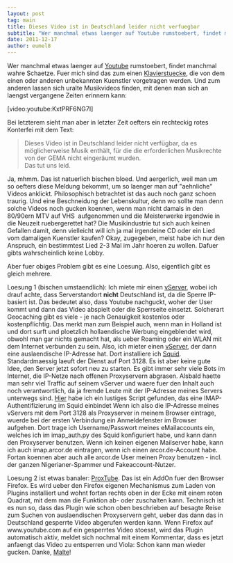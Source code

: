 ```yaml
---
layout: post
tag: main
title: Dieses Video ist in Deutschland leider nicht verfuegbar
subtitle: "Wer manchmal etwas laenger auf Youtube rumstoebert, findet manchmal wahre Schaetze. Fuer mich sind das zum einen Klavierstuecke, die von dem einen oder anderen unbekannten Kuenstler vorgetragen werden. Und zum anderen lassen sich uralte Musikvideos&hellip;"
date: 2011-12-17
author: eumel8
---
```


<p>Wer manchmal etwas laenger auf <a href="http://www.youtube.com/user/eumelmail" target="_blank">Youtube</a> rumstoebert, findet manchmal wahre Schaetze. Fuer mich sind das zum einen <a href="http://klavier.eumel.de" target="_blank">Klavierstuecke</a>, die von dem einen oder anderen unbekannten Kuenstler vorgetragen werden. Und zum anderen lassen sich uralte Musikvideos finden, mit denen man sich an laengst vergangene Zeiten erinnern kann:</p>
<p>[video:youtube:KxtPRF6NG7I]</p>
<p>Bei letzterem sieht man aber in letzter Zeit oefters ein rechteckig rotes Konterfei mit dem Text:</p>
<div>
<blockquote>
<div>Dieses Video ist in Deutschland leider nicht verfügbar, da es möglicherweise Musik enthält, für die die erforderlichen Musikrechte von der GEMA nicht eingeräumt wurden.</div>
<div>Das tut uns leid.</div>
</blockquote>
</div>
<p>Ja, mhmm. Das ist natuerlich bischen bloed. Und aergerlich, weil man um so oefters diese Meldung bekommt, um so laenger man auf "aehnliche" Videos anklickt. Philosophisch betrachtet ist das auch noch ganz schoen traurig. Und eine Beschneidung der Lebenskultur, denn wo sollte man denn solche Videos noch gucken koennen, wenn man nicht damals in den 80/90ern MTV auf VHS  aufgenommen und die Meisterwerke irgendwie in die Neuzeit ruebergerettet hat? Die Musikindustrie tut sich auch keinen Gefallen damit, denn vielleicht will ich ja mal irgendeine CD oder ein Lied vom damaligen Kuenstler kaufen? Okay, zugegeben, meist habe ich nur den Anspruch, ein bestimmtest Lied 2-3 Mal im Jahr hoeren zu wollen. Dafuer gibts wahrscheinlich keine Lobby.</p>
<p>Aber fuer obiges Problem gibt es eine Loesung. Also, eigentlich gibt es gleich mehrere.</p>
<p>Loesung 1 (bischen umstaendlich): Ich miete mir einen <a href="http://vf.gno.de/k1osrf" target="_blank">vServer</a>, wobei ich drauf achte, dass Serverstandort <strong>nicht</strong> Deutschland ist, da die Sperre IP-basiert ist. Das bedeutet also, dass Youtube nachguckt, woher der User kommt und dann das Video abspielt oder die Sperrseite einsetzt. Solcherart Geocaching gibt es viele - je nach Genauigkeit kostenlos oder kostenpflichtig. Das merkt man zum Beispiel auch, wenn man in Holland ist und dort surft und ploetzlich hollaendische Werbung eingeblendet wird, obwohl man gar nichts gemacht hat, als ueber Roaming oder ein WLAN mit dem Internet verbunden zu sein. Also, ich mieter einen <a href="http://vf.gno.de/k1osrf" target="_blank">vServer</a>, der dann eine auslaendische IP-Adresse hat. Dort installiere ich <a href="http://www2.de.squid-cache.org/">Squid</a>. Standardmaessig laeuft der Dienst auf Port 3128. Es ist aber keine gute Idee, den Server jetzt sofort neu zu starten. Es gibt immer sehr viele Bots im Internet, die IP-Netze nach offenen Proxyservern abgrasen. Alsbald haette man sehr viel Traffic auf seinem vServer und waere fuer den Inhalt auch noch verantwortlich, da ja fremde Leute mit der IP-Adresse meines Servers unterwegs sind. <a href="http://lateral.netmanagers.com.ar/stories/6.html" target="_blank">Hier</a> habe ich ein lustiges Script gefunden, das eine IMAP-Authentifizierung im Squid einbindet Wenn ich also die IP-Adresse meines vServers mit dem Port 3128 als Proxyserver in meinem Browser eintrage, wuerde bei der ersten Verbindung ein Anmeldefenster im Browser aufgehen. Dort trage ich Username/Passwort meines eMailaccounts ein, welches ich im imap_auth.py des Squid konfiguriert habe, und kann dann den Proxyserver benutzen. Wenn ich keinen eigenen Mailserver habe, kann ich auch imap.arcor.de eintragen, wenn ich einen arcor.de-Account habe. Fortan koennen aber auch alle arcor.de User meinen Proxy benutzen - incl. der ganzen Nigerianer-Spammer und Fakeaccount-Nutzer.</p>
<p>Loesung 2 ist etwas banaler: <a href="https://addons.mozilla.org/de/firefox/addon/proxtube/" target="_blank">ProxTube</a>. Das ist ein AddOn fuer den Browser Firefox. Es wird ueber den Firefox eigenen Mechanismus zum Laden von Plugins installiert und wohnt fortan rechts oben in der Ecke mit einem roten Quadrat, mit dem man die Funktion ab- oder zuschalten kann. Technisch ist es nun so, dass das Plugin wie schon oben beschrieben auf besagte Reise zum Suchen von auslaendischen Proxyservern geht, ueber das dann das in Deutschland gesperrte Video abgerufen werden kann. Wenn Firefox auf www.youtube.com auf ein gesperrtes Video stoesst, wird das Plugin automatisch aktiv, meldet sich nochmal mit einem Kommentar, dass es jetzt anfaengt das Video zu entsperren und Viola: Schon kann man wieder gucken. Danke, <a href="http://www.proxtube.com/" target="_blank">Malte</a>!</p>
